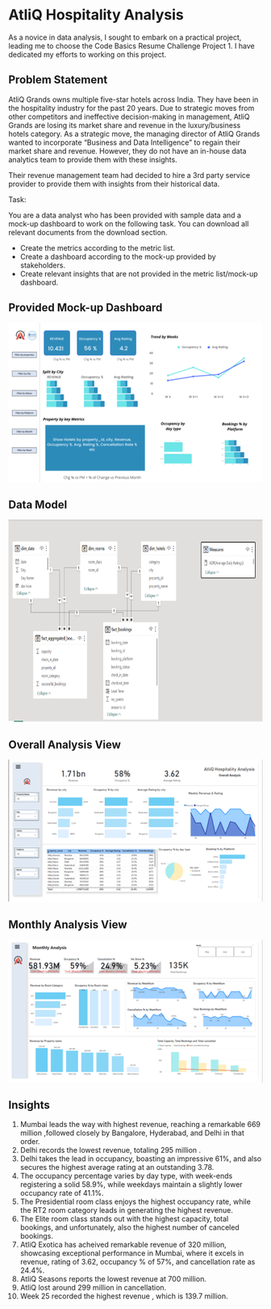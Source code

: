 # AtliQ Hospitality Analysis
As a novice in data analysis, I sought to embark on a practical project, leading me to choose the Code Basics Resume Challenge Project 1. I have dedicated my efforts to working on this project.

## Problem Statement 
AtliQ Grands owns multiple five-star hotels across India. They have been in the hospitality industry for the past 20 years. Due to strategic moves from other competitors and ineffective decision-making in management, AtliQ Grands are losing its market share and revenue in the luxury/business hotels category. As a strategic move, the managing director of AtliQ Grands wanted to incorporate “Business and Data Intelligence” to regain their market share and revenue. However, they do not have an in-house data analytics team to provide them with these insights.

Their revenue management team had decided to hire a 3rd party service provider to provide them with insights from their historical data.

Task:  

You are a data analyst who has been provided with sample data and a mock-up dashboard to work on the following task. You can download all relevant documents from the download section.

- Create the metrics according to the metric list.
- Create a dashboard according to the mock-up provided by stakeholders.
- Create relevant insights that are not provided in the metric list/mock-up dashboard.

## Provided Mock-up Dashboard
<p align="center">
    <img src="Datasets/mock up dashboard_atliq grands.png" width="600">
</p>

## Data Model

<p align="center">
    <img src="resources/Data Model.png" height="400">
</p>

## Overall Analysis View

<p align="center">
    <img src="resources/Overall.png" width="600">
</p>

## Monthly Analysis View

<p align="center">
    <img src="resources/Monthly.png" width="600">
</p>

## Insights 
1. Mumbai leads the way with highest revenue, reaching a remarkable 669 million ,followed closely by Bangalore, Hyderabad, and Delhi in that order.
2. Delhi records the lowest revenue, totaling 295 million .
3. Delhi takes the lead in occupancy, boasting an impressive 61%, and also secures the highest average rating at an outstanding 3.78.
4. The occupancy percentage varies by day type, with week-ends registering a solid 58.9%, while weekdays maintain a slightly lower occupancy rate of 41.1%.
5. The Presidential room class enjoys the highest occupancy rate, while the RT2 room category leads in generating the highest revenue.
6. The Elite room class stands out with the highest capacity, total bookings, and unfortunately, also the highest number of canceled bookings.
7. AtliQ Exotica has acheived remarkable revenue of 320 million, showcasing exceptional performance in Mumbai, where it excels in revenue, rating of 3.62, occupancy % of 57%, and cancellation rate as 24.4%.
8. AtliQ Seasons reports the lowest revenue at 700 million.
9. AtliQ lost around 299 million in cancellation.
10. Week 25 recorded the highest revenue , which is 139.7 million.
